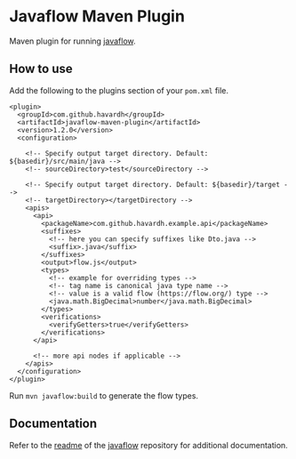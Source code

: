 # Javaflow Maven Plugin

Maven plugin for running [javaflow](https://github.com/havardh/javaflow).

## How to use

Add the following to the plugins section of your `pom.xml` file.

```
<plugin>
  <groupId>com.github.havardh</groupId>
  <artifactId>javaflow-maven-plugin</artifactId>
  <version>1.2.0</version>
  <configuration>

    <!-- Specify output target directory. Default: ${basedir}/src/main/java -->
    <!-- sourceDirectory>test</sourceDirectory -->

    <!-- Specify output target directory. Default: ${basedir}/target -->
    <!-- targetDirectory></targetDirectory -->
    <apis>
      <api>
        <packageName>com.github.havardh.example.api</packageName>
        <suffixes>
          <!-- here you can specify suffixes like Dto.java -->
          <suffix>.java</suffix>
        </suffixes>
        <output>flow.js</output>
        <types>
          <!-- example for overriding types -->
          <!-- tag name is canonical java type name -->
          <!-- value is a valid flow (https://flow.org/) type -->
          <java.math.BigDecimal>number</java.math.BigDecimal>
        </types>
        <verifications>
          <verifyGetters>true</verifyGetters>
        </verifications>
      </api>

      <!-- more api nodes if applicable -->
    </apis>
  </configuration>
</plugin>
```

Run `mvn javaflow:build` to generate the flow types.

## Documentation

Refer to the [readme](https://github.com/havardh/javaflow/blob/master/readme.md) of the 
[javaflow](https://github.com/havardh/javaflow) repository for additional documentation.